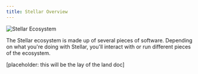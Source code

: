 ```yaml
---
title: Stellar Overview
---
```

![Stellar Ecosystem](https://www.stellar.org/wp-content/uploads/2015/08/ecosystem-overview-2.png)

The Stellar ecosystem is made up of several pieces of software. Depending on what you're doing with Stellar, you'll interact with or run different pieces of the ecosystem.

[placeholder: this will be the lay of the land doc]
